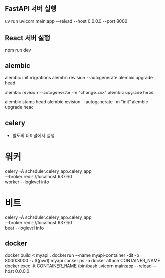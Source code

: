 
## FastAPI 서버 실행
uv run uvicorn main:app --reload --host 0.0.0.0 --port 8000

## React 서버 실행
npm run dev

## alembic
alembic init migrations
alembic revision --autogenerate
alembic upgrade head

alembic revision --autogenerate -m "change_xxx"
alembic upgrade head

alembic stamp head
alembic revision --autogenerate -m "init"
alembic upgrade head

## celery
* 별도의 터미널에서 실행
# 워커
celery -A scheduler.celery_app.celery_app \
       --broker redis://localhost:6379/0 \
       worker --loglevel info

# 비트
celery -A scheduler.celery_app.celery_app \
       --broker redis://localhost:6379/0 \
       beat   --loglevel info


## docker
docker build -t myapi . 
docker run --name myapi-container -dit -p 8000:8000 -v $(pwd) myapi
docker ps -a
docker attach CONTAINER_NAME
docker exec -it CONTAINER_NAME /bin/bash
uvicorn main:app --reload  --host 0.0.0.0
